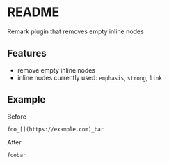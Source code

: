 # README

Remark plugin that removes empty inline nodes



## Features

- remove empty inline nodes
- inline nodes currently used: `emphasis`, `strong`, `link`



## Example

Before

```md
foo_[](https://example.com)_bar
```

After

```md
foobar
```
